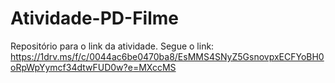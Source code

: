 # Atividade-PD-Filme
Repositório para o link da atividade.
Segue o link: https://1drv.ms/f/c/0044ac6be0470ba8/EsMMS4SNyZ5GsnovpxECFYoBH0oRpWpYymcf34dtwFUD0w?e=MXccMS
